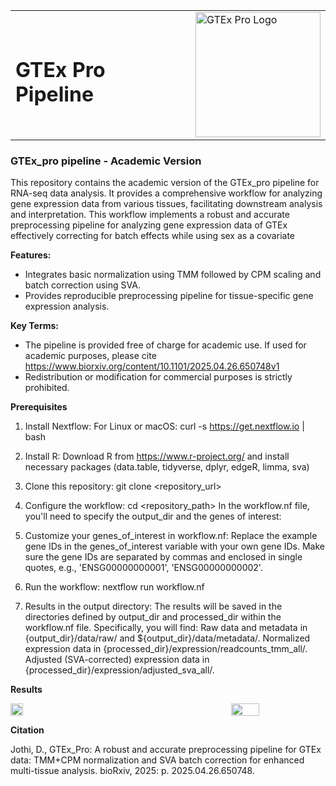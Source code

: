 <table>
  <tr>
    <td><h1>GTEx Pro Pipeline </h1></td>
    <td><img src="https://raw.githubusercontent.com/dhana2403/GTEx_sample/main/2.png" alt="GTEx Pro Logo" width="200" /></td>
  </tr>
</table>

### GTEx_pro pipeline - Academic Version
This repository contains the academic version of the GTEx_pro pipeline for RNA-seq data analysis. It provides a comprehensive workflow for analyzing gene expression data from various tissues, facilitating downstream analysis and interpretation. This workflow implements a robust and accurate preprocessing pipeline for analyzing gene expression data of GTEx effectively correcting for batch effects while using sex as a covariate

**Features:**
- Integrates basic normalization using TMM followed by CPM scaling and batch correction using SVA.
- Provides reproducible preprocessing pipeline for tissue-specific gene expression analysis.


**Key Terms:**
- The pipeline is provided free of charge for academic use. If used for academic purposes, please cite https://www.biorxiv.org/content/10.1101/2025.04.26.650748v1 
- Redistribution or modification for commercial purposes is strictly prohibited.

**Prerequisites**

1. Install Nextflow:
   For Linux or macOS:
       curl -s https://get.nextflow.io | bash

2. Install R:
   Download R from https://www.r-project.org/ and install necessary packages (data.table, tidyverse, dplyr, edgeR, limma, sva)
   
3. Clone this repository:
   git clone <repository_url>

4. Configure the workflow:
   cd <repository_path>
   In the workflow.nf file, you'll need to specify the output_dir and the genes of interest:

6. Customize your genes_of_interest in workflow.nf:
   Replace the example gene IDs in the genes_of_interest variable with your own gene IDs.
   Make sure the gene IDs are separated by commas and enclosed in single quotes, e.g., 'ENSG00000000001', 'ENSG00000000002'.

7. Run the workflow:
   nextflow run workflow.nf
   
8. Results in the output directory:
   The results will be saved in the directories defined by output_dir and processed_dir within the workflow.nf file.
   Specifically, you will find:
         Raw data and metadata in {output_dir}/data/raw/ and ${output_dir}/data/metadata/.
         Normalized expression data in {processed_dir}/expression/readcounts_tmm_all/.
         Adjusted (SVA-corrected) expression data in {processed_dir}/expression/adjusted_sva_all/.
   
**Results**

   <div style="display: flex; justify-content: space-between; gap: 90px;">
   <img src = "https://github.com/dhana2403/GTEx_sample/blob/main/images/TMM%2BCPM.png?raw=true" width="20%">
   <img src = "https://github.com/dhana2403/GTEx_sample/blob/main/images/TMM%2BCPM%2BSVA.png?raw=true" width="30%">
   </div>
     
**Citation**

Jothi, D., GTEx_Pro: A robust and accurate preprocessing pipeline for GTEx data: TMM+CPM normalization and SVA batch correction for enhanced multi-tissue analysis. bioRxiv, 2025: p. 2025.04.26.650748.





